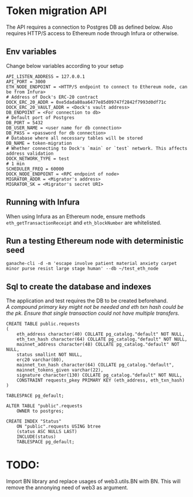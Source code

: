 # Token migration API

The API requires a connection to Postgres DB as defined below. Also requires HTTP/S access to Ethereum node through Infura or otherwise.

## Env variables
Change below variables according to your setup
```
API_LISTEN_ADDRESS = 127.0.0.1
API_PORT = 3000
ETH_NODE_ENDPOINT = <HTTP/S endpoint to connect to Ethereum node, can be from Infura>
# Address of Dock's ERC-20 contract
DOCK_ERC_20_ADDR = 0xe5dada80aa6477e85d09747f2842f7993d0df71c
DOCK_ERC_20_VAULT_ADDR = <Dock's vault address>
DB_ENDPOINT = <For connection to db>
# Default port of Postgres
DB_PORT = 5432
DB_USER_NAME = <user name for db connection>
DB_PASS = <password for db connection>
# Database where all necessary tables will be stored
DB_NAME = token-migration
# Whether connecting to Dock's `main` or `test` network. This affects address validation 
DOCK_NETWORK_TYPE = test
# 1 min
SCHEDULER_FREQ = 60000
DOCK_NODE_ENDPOINT = <RPC endpoint of node>
MIGRATOR_ADDR = <Migrator's address>
MIGRATOR_SK = <Migrator's secret URI>
```

## Running with Infura
When using Infura as an Ethereum node, ensure methods `eth_getTransactionReceipt` and `eth_blockNumber` are whitelisted.

## Run a testing Ethereum node with deterministic seed

```
ganache-cli -d -m 'escape involve patient material anxiety carpet minor purse resist large stage human' --db ~/test_eth_node
```

## Sql to create the database and indexes
The application and test requires the DB to be created beforehand.  
_A compound primary key might not be needed and eth txn hash could be the pk. Ensure that single transaction could not have multiple transfers._ 
```
CREATE TABLE public.requests
(
    eth_address character(40) COLLATE pg_catalog."default" NOT NULL,
    eth_txn_hash character(64) COLLATE pg_catalog."default" NOT NULL,
    mainnet_address character(48) COLLATE pg_catalog."default" NOT NULL,
    status smallint NOT NULL,
    erc20 varchar(80),
    mainnet_txn_hash character(64) COLLATE pg_catalog."default",
    mainnet_tokens_given varchar(22),
    signature character(130) COLLATE pg_catalog."default" NOT NULL,
    CONSTRAINT requests_pkey PRIMARY KEY (eth_address, eth_txn_hash)
)

TABLESPACE pg_default;

ALTER TABLE "public".requests
    OWNER to postgres;

CREATE INDEX "Status"
    ON "public".requests USING btree
    (status ASC NULLS LAST)
    INCLUDE(status)
    TABLESPACE pg_default;
```

# TODO:
Import BN library and replace usages of web3.utils.BN with BN. This will remove the annonying need of web3 as argument.